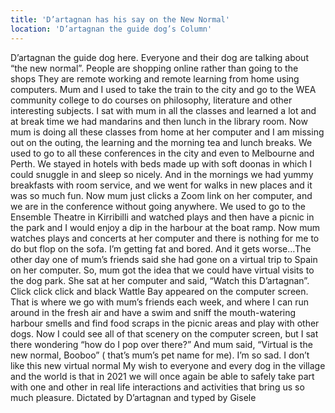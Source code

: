 ```yaml
---
title: 'D’artagnan has his say on the New Normal'
location: 'D’artagnan the guide dog’s Column'
---
```

D’artagnan the guide dog here.
Everyone and their dog are talking about  “the new normal”.
People are shopping online rather than going to the shops   They are remote working and remote learning from home using computers.
Mum and I used to take the train to the city and go to the WEA community college to do courses on philosophy, literature and other interesting subjects.  I sat with mum in all the classes and learned a lot and at break time we had mandarins and then lunch in the library room.
Now mum is doing all these classes from home at her  computer and I am missing out on the outing, the learning   and the morning tea and lunch breaks.
We used to go to all these conferences in the city and even to Melbourne and Perth.
We stayed in hotels with beds made up with soft doonas in  which I could snuggle in and sleep so nicely.  And in the mornings we had yummy breakfasts with room service, and we went for walks in new places and it was so much fun.
Now mum just clicks a Zoom link on her computer, and we are in the conference without going  anywhere.
We used to go to the Ensemble Theatre in Kirribilli and watched plays and then have a picnic in the park and I would enjoy a dip in the harbour at the boat ramp.
Now mum watches plays and concerts at her computer and there is nothing for me to do but flop on the sofa.
 I’m getting fat and bored.
And it gets worse…The other day one of mum’s friends said she had gone on a virtual trip to Spain on her computer.
So, mum got the idea that we could have virtual visits to the dog park.
She sat at her computer and said, “Watch this D’artagnan”.
Click click click and black Wattle Bay appeared on the computer screen.  That is where we go with mum’s friends each week, and where I can run around in the fresh air and have a swim and sniff the mouth-watering harbour smells and find food  scraps  in the picnic areas and play with other dogs.
Now I could see all of that scenery on the computer screen, but I sat there wondering “how do I pop over there?”
And mum said,  “Virtual is the new normal, Booboo” ( that’s  mum’s pet name for  me).
I’m so sad. I don’t like this new virtual normal
My wish to everyone and every dog in the village and the world is that in 2021 we will once again be able to safely take part with one and  other in real life interactions and activities that bring us so much pleasure.
Dictated by D’artagnan and typed by Gisele 
